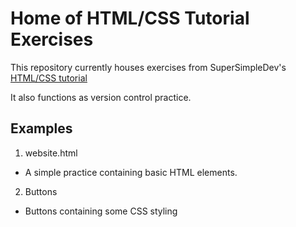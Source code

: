 # Home of HTML/CSS Tutorial Exercises

This repository currently houses exercises from SuperSimpleDev's [HTML/CSS tutorial](https://www.youtube.com/watch?v=G3e-cpL7ofc)

It also functions as version control practice. 

## Examples

1. website.html 
 * A simple practice containing basic HTML elements.
2. Buttons
 * Buttons containing some CSS styling
